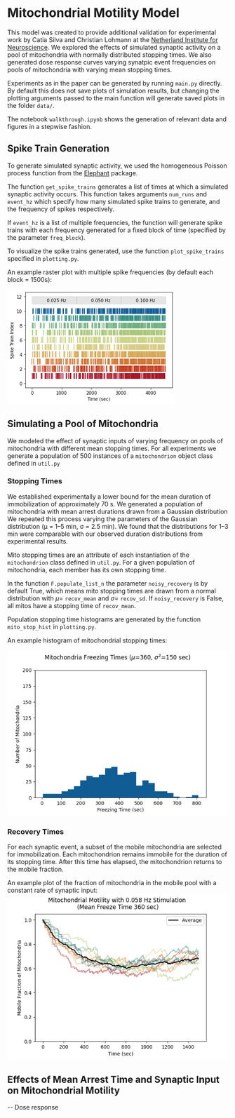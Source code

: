 # Mitochondrial Motility Model
This model was created to provide additional validation for experimental work by Catia Silva and Christian Lohmann at 
the [Netherland Institute for Neuroscience](https://nin.nl/research/researchgroups/lohmann-groep/).
We explored the effects of simulated synaptic activity on a pool of mitochondria with normally distributed stopping times.
We also generated dose response curves varying synatpic event frequencies on pools of mitochondria with varying mean stopping times.

Experiments as in the paper can be generated by running `main.py` directly. By default this does not save plots of simulation results,
but changing the plotting arguments passed to the main function will generate saved plots in the folder `data/`. 

The notebook `walkthrough.ipynb` shows the generation of relevant data and figures in a stepwise fashion.

## Spike Train Generation
To generate simulated synaptic activity, we used the homogeneous Poisson process function from the [Elephant](https://elephant.readthedocs.io/en/latest/) package. 

The function `get_spike_trains` generates a list of times at which a simulated synaptic activity occurs. 
This function takes arguments `num_runs` and `event_hz` which specify how many simulated spike trains to generate, and the frequency of spikes respectively.

If `event_hz` is a list of multiple frequencies, the function will generate spike trains with each frequency generated for a fixed block of time (specified by the parameter `freq_block`). 

To visualize the spike trains generated, use the function `plot_spike_trains` specified in `plotting.py`. 

An example raster plot with multiple spike frequencies (by default each block = 1500s): 

![image](./data/SpikeRasters/example_spike_train.png)

## Simulating a Pool of Mitochondria 
We modeled the effect of synaptic inputs of varying frequency on pools of mitochondria with different mean stopping times. 
For all experiments we generate a population of 500 instances of a `mitochondrion` object class defined in `util.py`

### Stopping Times
We established experimentally a lower bound for the mean duration of immobilization of approximately 70 s.
We generated a population of mitochondria with mean arrest durations drawn from a Gaussian distribution
We repeated this process varying the parameters of the Gaussian distribution (µ = 1–5 min, σ = 2.5 min). 
We found that the distributions for 1–3 min were comparable with our observed duration distributions from experimental results.

Mito stopping times are an attribute of each instantiation of the `mitochondrion` class defined in `util.py`. 
For a given population of mitochondria, each member has its own stopping time.


In the function `F.populate_list_n` the parameter `noisy_recovery` is by default True, 
which means mito stopping times are drawn from a normal distribution with  $\mu$= `recov_mean` and  $\sigma$=  `recov_sd`. 
If `noisy_recovery` is False, all mitos have a stopping time of `recov_mean`.

Population stopping time histograms are generated by the function `mito_stop_hist` in `plotting.py`. 

An example histogram of mitochondrial stopping times: 

![image](./data/Histograms/Mito_freezing_histogram_360sec.png)

### Recovery Times
For each synaptic event, a subset of the mobile mitochondria are selected for immobilization. Each mitochondrion remains 
immobile for the duration of its stopping time. After this time has elapsed, the mitochondrion returns to the mobile fraction.

An example plot of the fraction of mitochondria in the mobile pool with a constant rate of synaptic input: 
![image](./data/MeanRecovTimes/360sec/AvgMitoMotility0.058.png)
## Effects of Mean Arrest Time and Synaptic Input on Mitochondrial Motility 

-- Dose response 